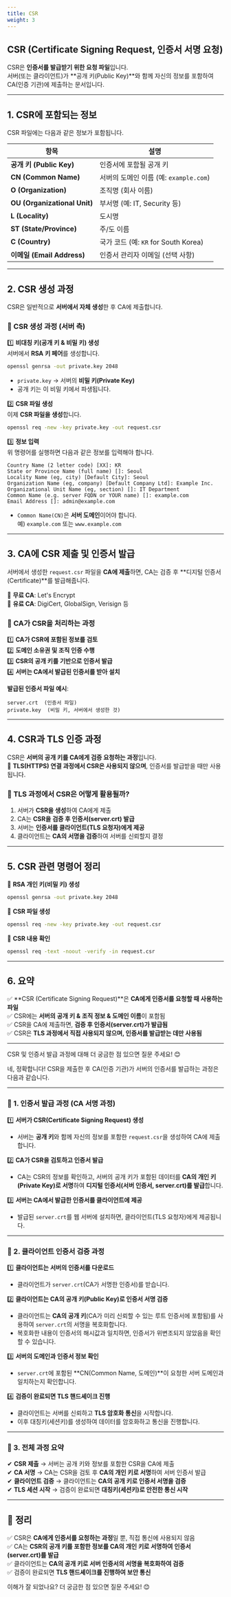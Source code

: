 ```yaml
---
title: CSR
weight: 3
---
```

## **CSR (Certificate Signing Request, 인증서 서명 요청)**  

CSR은 **인증서를 발급받기 위한 요청 파일**입니다.  
서버(또는 클라이언트)가 **공개 키(Public Key)**와 함께 자신의 정보를 포함하여 CA(인증 기관)에 제출하는 문서입니다.  

---

## **1. CSR에 포함되는 정보**
CSR 파일에는 다음과 같은 정보가 포함됩니다.

| 항목 | 설명 |
|------|------|
| **공개 키 (Public Key)** | 인증서에 포함될 공개 키 |
| **CN (Common Name)** | 서버의 도메인 이름 (예: `example.com`) |
| **O (Organization)** | 조직명 (회사 이름) |
| **OU (Organizational Unit)** | 부서명 (예: IT, Security 등) |
| **L (Locality)** | 도시명 |
| **ST (State/Province)** | 주/도 이름 |
| **C (Country)** | 국가 코드 (예: `KR` for South Korea) |
| **이메일 (Email Address)** | 인증서 관리자 이메일 (선택 사항) |

---

## **2. CSR 생성 과정**
CSR은 일반적으로 **서버에서 자체 생성**한 후 CA에 제출합니다.

### **📌 CSR 생성 과정 (서버 측)**
1️⃣ **비대칭 키(공개 키 & 비밀 키) 생성**  
서버에서 **RSA 키 페어**를 생성합니다.

```bash
openssl genrsa -out private.key 2048
```
- `private.key` → 서버의 **비밀 키(Private Key)**  
- 공개 키는 이 비밀 키에서 파생됩니다.

2️⃣ **CSR 파일 생성**  
이제 **CSR 파일을 생성**합니다.

```bash
openssl req -new -key private.key -out request.csr
```

3️⃣ **정보 입력**  
위 명령어를 실행하면 다음과 같은 정보를 입력해야 합니다.

```
Country Name (2 letter code) [XX]: KR
State or Province Name (full name) []: Seoul
Locality Name (eg, city) [Default City]: Seoul
Organization Name (eg, company) [Default Company Ltd]: Example Inc.
Organizational Unit Name (eg, section) []: IT Department
Common Name (e.g. server FQDN or YOUR name) []: example.com
Email Address []: admin@example.com
```
- `Common Name(CN)`은 **서버 도메인**이어야 합니다.  
  예) `example.com` 또는 `www.example.com`  

---

## **3. CA에 CSR 제출 및 인증서 발급**
서버에서 생성한 `request.csr` 파일을 **CA에 제출**하면, CA는 검증 후 **디지털 인증서(Certificate)**를 발급해줍니다.

🔹 **무료 CA**: Let's Encrypt  
🔹 **유료 CA**: DigiCert, GlobalSign, Verisign 등  

### **📌 CA가 CSR을 처리하는 과정**
1️⃣ **CA가 CSR에 포함된 정보를 검토**  
2️⃣ **도메인 소유권 및 조직 인증 수행**  
3️⃣ **CSR의 공개 키를 기반으로 인증서 발급**  
4️⃣ **서버는 CA에서 발급된 인증서를 받아 설치**  

**발급된 인증서 파일 예시**:
```plaintext
server.crt  (인증서 파일)
private.key  (비밀 키, 서버에서 생성한 것)
```

---

## **4. CSR과 TLS 인증 과정**
CSR은 **서버의 공개 키를 CA에게 검증 요청하는 과정**입니다.  
🔹 **TLS(HTTPS) 연결 과정에서 CSR은 사용되지 않으며**, 인증서를 발급받을 때만 사용됩니다.

### **📌 TLS 과정에서 CSR은 어떻게 활용될까?**
1. 서버가 **CSR을 생성**하여 CA에게 제출  
2. CA는 **CSR을 검증 후 인증서(server.crt) 발급**  
3. 서버는 **인증서를 클라이언트(TLS 요청자)에게 제공**  
4. 클라이언트는 **CA의 서명을 검증**하여 서버를 신뢰할지 결정  

---

## **5. CSR 관련 명령어 정리**
🔹 **RSA 개인 키(비밀 키) 생성**
```bash
openssl genrsa -out private.key 2048
```
🔹 **CSR 파일 생성**
```bash
openssl req -new -key private.key -out request.csr
```
🔹 **CSR 내용 확인**
```bash
openssl req -text -noout -verify -in request.csr
```

---

## **6. 요약**
✅ **CSR (Certificate Signing Request)**은 **CA에게 인증서를 요청할 때 사용하는 파일**  
✅ CSR에는 **서버의 공개 키 & 조직 정보 & 도메인 이름**이 포함됨  
✅ CSR을 CA에 제출하면, **검증 후 인증서(server.crt)가 발급됨**  
✅ CSR은 **TLS 과정에서 직접 사용되지 않으며, 인증서를 발급받는 데만 사용됨**  

---

CSR 및 인증서 발급 과정에 대해 더 궁금한 점 있으면 질문 주세요! 😊

네, 정확합니다! CSR을 제출한 후 CA(인증 기관)가 서버의 인증서를 발급하는 과정은 다음과 같습니다.  

---

### **📌 1. 인증서 발급 과정 (CA 서명 과정)**  
1️⃣ **서버가 CSR(Certificate Signing Request) 생성**  
   - 서버는 **공개 키**와 함께 자신의 정보를 포함한 `request.csr`을 생성하여 CA에 제출합니다.  
   
2️⃣ **CA가 CSR을 검토하고 인증서 발급**  
   - CA는 CSR의 정보를 확인하고, 서버의 공개 키가 포함된 데이터를 **CA의 개인 키(Private Key)로 서명**하여 **디지털 인증서(서버 인증서, server.crt)를 발급**합니다.  

3️⃣ **서버는 CA에서 발급한 인증서를 클라이언트에 제공**  
   - 발급된 `server.crt`를 웹 서버에 설치하면, 클라이언트(TLS 요청자)에게 제공됩니다.  

---

### **📌 2. 클라이언트 인증서 검증 과정**  
1️⃣ **클라이언트는 서버의 인증서를 다운로드**  
   - 클라이언트가 `server.crt`(CA가 서명한 인증서)를 받습니다.  

2️⃣ **클라이언트는 CA의 공개 키(Public Key)로 인증서 서명 검증**  
   - 클라이언트는 **CA의 공개 키**(CA가 미리 신뢰할 수 있는 루트 인증서에 포함됨)를 사용하여 `server.crt`의 서명을 복호화합니다.  
   - 복호화한 내용이 인증서의 해시값과 일치하면, 인증서가 위변조되지 않았음을 확인할 수 있습니다.  

3️⃣ **서버의 도메인과 인증서 정보 확인**  
   - `server.crt`에 포함된 **CN(Common Name, 도메인)**이 요청한 서버 도메인과 일치하는지 확인합니다.  

4️⃣ **검증이 완료되면 TLS 핸드셰이크 진행**  
   - 클라이언트는 서버를 신뢰하고 **TLS 암호화 통신**을 시작합니다.  
   - 이후 대칭키(세션키)를 생성하여 데이터를 암호화하고 통신을 진행합니다.  

---

### **📌 3. 전체 과정 요약**
✔ **CSR 제출** → 서버는 공개 키와 정보를 포함한 CSR을 CA에 제출  
✔ **CA 서명** → CA는 CSR을 검토 후 **CA의 개인 키로 서명**하여 서버 인증서 발급  
✔ **클라이언트 검증** → 클라이언트는 **CA의 공개 키로 인증서 서명을 검증**  
✔ **TLS 세션 시작** → 검증이 완료되면 **대칭키(세션키)로 안전한 통신 시작**  

---

## **🎯 정리**
✅ CSR은 **CA에게 인증서를 요청하는 과정**일 뿐, 직접 통신에 사용되지 않음  
✅ CA는 **CSR의 공개 키를 포함한 정보를 CA의 개인 키로 서명하여 인증서(server.crt)를 발급**  
✅ 클라이언트는 **CA의 공개 키로 서버 인증서의 서명을 복호화하여 검증**  
✅ 검증이 완료되면 **TLS 핸드셰이크를 진행하여 보안 통신**  

이해가 잘 되었나요? 더 궁금한 점 있으면 질문 주세요! 😊